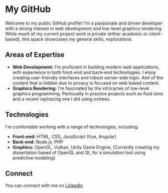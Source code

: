 # My GitHub

Welcome to my public GitHub profile! I'm a passionate and driven developer with a strong interest in web development and low-level graphics rendering.  While much of my current project work is private (either academic or client-based), this space showcases my general skills, explorations.

## Areas of Expertise

* **Web Development:** I'm proficient in building modern web applications, with experience in both front-end and back-end technologies.  I enjoy creating user-friendly interfaces and robust server-side logic. Alot of the content that is hidden due to privacy is focused on web based content.
* **Graphics Rendering:** I'm fascinated by the intricacies of low-level graphics programming. Particually in practice projects such as fluid sims and a recent raytracing one I did using octrees.

## Technologies

I'm comfortable working with a range of technologies, including:

* **Front-end:** HTML, CSS, JavaScript (Vue, Angular)
* **Back-end:**  Node.js, PHP
* **Graphics:** OpenGL, Vulkan, Unity Game Engine, (Currently creating my dissertation based of OpenGL and Qt, for a simulation tool using predictive modeling)

## Connect

You can connect with me on [LinkedIn](your_linkedin_profile_url)
